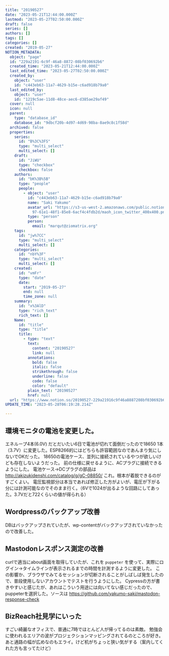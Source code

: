 ```yaml
---
title: "20190527"
date: "2023-05-21T12:44:00.000Z"
lastmod: "2023-05-27T02:50:00.000Z"
draft: false
series: []
authors: []
tags: []
categories: []
created: "2019-05-27"
NOTION_METADATA:
  object: "page"
  id: "229a2191-6c9f-46a8-8872-08bf030692b6"
  created_time: "2023-05-21T12:44:00.000Z"
  last_edited_time: "2023-05-27T02:50:00.000Z"
  created_by:
    object: "user"
    id: "c443eb63-11a7-4629-b15e-c6ad918b79a0"
  last_edited_by:
    object: "user"
    id: "1219c5ae-11d8-48ce-aec6-d385ae29af49"
  cover: null
  icon: null
  parent:
    type: "database_id"
    database_id: "9dbcf20b-4d97-4d69-98ba-8ae9c8c1f58d"
  archived: false
  properties:
    series:
      id: "B%3C%3FS"
      type: "multi_select"
      multi_select: []
    draft:
      id: "JiWU"
      type: "checkbox"
      checkbox: false
    authors:
      id: "bK%3B%5B"
      type: "people"
      people:
        - object: "user"
          id: "c443eb63-11a7-4629-b15e-c6ad918b79a0"
          name: "Saki Yakumo"
          avatar_url: "https://s3-us-west-2.amazonaws.com/public.notion-static.com/3ad1c4\
            97-61e1-48f1-85e8-6acf4c4fdb2d/maoh_icon_twitter_400x400.png"
          type: "person"
          person:
            email: "marqut@ziomatrix.org"
    tags:
      id: "jw%7CC"
      type: "multi_select"
      multi_select: []
    categories:
      id: "nbY%3F"
      type: "multi_select"
      multi_select: []
    created:
      id: "vmFr"
      type: "date"
      date:
        start: "2019-05-27"
        end: null
        time_zone: null
    summary:
      id: "x%3AlD"
      type: "rich_text"
      rich_text: []
    Name:
      id: "title"
      type: "title"
      title:
        - type: "text"
          text:
            content: "20190527"
            link: null
          annotations:
            bold: false
            italic: false
            strikethrough: false
            underline: false
            code: false
            color: "default"
          plain_text: "20190527"
          href: null
  url: "https://www.notion.so/20190527-229a21916c9f46a8887208bf030692b6"
UPDATE_TIME: "2023-05-28T06:19:28.214Z"

---
```

<link rel="stylesheet" href="https://cdn.jsdelivr.net/npm/katex@0.16.2/dist/katex.min.css" integrity="sha384-bYdxxUwYipFNohQlHt0bjN/LCpueqWz13HufFEV1SUatKs1cm4L6fFgCi1jT643X" crossorigin="anonymous">


## 環境モニタの電池を変更した。


エネループ4本(6.0V) だとだいたい6日で電池が切れて面倒だったので18650 1本（3.7V）に変更した。ESP8266的にはどちらも許容範囲なのであんまり気にしないでOKだった。 18650の電池ケース、並列に接続されているやつが欲しいけども存在しないようだった。 前の仕様に戻せるように、ACプラグに接続できるようにした。 電池ケース→DCプラグの部品は http://akizukidenshi.com/catalog/g/gC-08850/ これ。根本が着脱できるのがすごくよい。 電圧監視部分は本当であれば修正した方がよいが、電圧が下がる分には計測可能なのでそのまま行く。（6Vで1024が出るような回路にしてあった。3.7Vだと722くらいの値が得られる）


## Wordpressのバックアップ改善


DBはバックアップされていたが、wp-contentがバックアップされていなかったので改善した。


## Mastodonレスポンス測定の改善


curlで適当にabout画面を取得していたが、これを `puppeter` を使って、実際にログイン→タイムラインが表示されるまでの時間を計測するように変更した。 この影響か、ブラウザでみてるセッションが切断されることがしばしば発生したので、普段使用しないアカウントでテストを行うようにした。 Cypressの方が書きやすいと感じたが、あれはこういう用途には向いてない感じだったので、puppeterを選択した。ソースは https://github.com/yakumo-saki/mastodon-response-check


## BizReach社見学にいった


すごい綺麗なオフィスで、普通に7時でほとんど人が帰ってるのは素敵。 勉強会に使われるエリアの波がプロジェクションマッピングされてるのところが好き。 あと通路の幅が広めなのもエライ。けど机がちょっと狭い気がする（案内してくれた方も言ってたけど）

